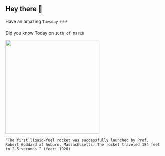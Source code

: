 ## Hey there 👋
Have an amazing `Tuesday` ⚡⚡⚡

Did you know Today on `16th of March`
 
 [<img src="http://www.todayifoundout.com/wp-content/uploads/2012/03/Goddard_and_Rocket.jpg" width="300" />](https://www.history.com/this-day-in-history/first-liquid-fueled-rocket#:~:text=Goddard%2C%20who%20successfully%20launches%20the,and%20landing%20184%20feet%20away.) 
 ```
“The first liquid-fuel rocket was successfully launched by Prof. Robert Goddard at Auburn, Massachusetts. The rocket traveled 184 feet in 2.5 seconds.” (Year: 1926)
```
